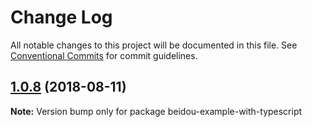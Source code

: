 # Change Log

All notable changes to this project will be documented in this file.
See [Conventional Commits](https://conventionalcommits.org) for commit guidelines.

<a name="1.0.8"></a>

## [1.0.8](https://github.com/alibaba/beidou/compare/v1.0.7...v1.0.8) (2018-08-11)

**Note:** Version bump only for package beidou-example-with-typescript

